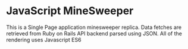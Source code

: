 # JavaScript MineSweeper

This is a Single Page application minesweeper replica. Data fetches are retrieved from Ruby on Rails API backend parsed using JSON. All of the rendering uses Javascript ES6
